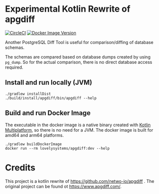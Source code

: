 # Experimental Kotlin Rewrite of apgdiff

[![CircleCI](https://dl.circleci.com/status-badge/img/gh/lovelysystems/apgdiff/tree/master.svg?style=svg)](https://dl.circleci.com/status-badge/redirect/gh/lovelysystems/apgdiff/tree/master)
[![Docker Image Version](https://img.shields.io/docker/v/lovelysystems/apgdiff?sort=semver&label=Docker)](https://hub.docker.com/repository/docker/lovelysystems/apgdiff)


Another PostgreSQL Diff Tool is useful for comparison/diffing of database schemas.

The schemas are compared based on database dumps created by using `pg_dump`. So 
for the actual comparison, there is no direct database access required.

## Install and run locally (JVM)

```shell script
./gradlew installDist
./build/install/apgdiff/bin/apgdiff --help 
```

## Build and run Docker Image

The executable in the docker image is a native binary created with [Kotlin Multiplatform](https://kotlinlang.org/docs/multiplatform.html),
so there is no need for a JVM. The docker image is built for amd64 and arm64 platforms.

```shell script
./gradlew buildDockerImage
docker run --rm lovelysystems/apgdiff:dev --help
```

# Credits

This project is a kotlin rewrite of https://github.com/netwo-io/apgdiff . The
original project can be found ot https://www.apgdiff.com/.
